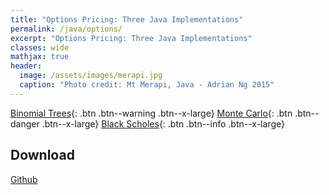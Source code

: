```yaml
---
title: "Options Pricing: Three Java Implementations"
permalink: /java/options/
excerpt: "Options Pricing: Three Java Implementations"
classes: wide
mathjax: true
header:
  image: /assets/images/merapi.jpg
  caption: "Photo credit: Mt Merapi, Java - Adrian Ng 2015"
---
```



[Binomial Trees](/java/options/trees/){: .btn .btn--warning .btn--x-large}
[Monte Carlo](/java/options/montecarlo/){: .btn .btn--danger .btn--x-large}
[Black Scholes](/java/options/blackscholes/){: .btn .btn--info .btn--x-large}


## Download

[Github](https://github.com/Adrian-Ng/OptionPricer)
